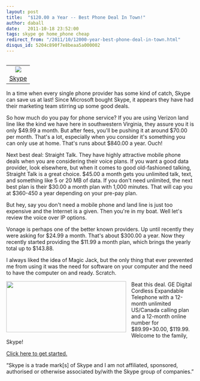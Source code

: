 ```yaml
---
layout: post
title:  "$120.00 a Year -- Best Phone Deal In Town!"
author: daball
date:   2011-10-18 23:52:00
tags: skype ge home_phone cheap
redirect_from: "/2011/10/12000-year-best-phone-deal-in-town.html"
disqus_id: 5204c890f7e8beaa5a000002
---
```

<table class="tr-caption-container" style="float: right; margin-left: 1em; text-align: right;" cellpadding="0" cellspacing="0"><tbody>
<tr><td style="text-align: center;"><span style="clear: right; margin-bottom: 1em; margin-left: auto; margin-right: auto;"><a href="http://www.blogger.com/goog_1864761268" target="_blank"><img src="http://3.bp.blogspot.com/-UDmZ031dslg/TyFaNBnwDII/AAAAAAAAANw/5I7w3U1maBM/s1600/skype.png" border="0"></a></span></td></tr>
<tr><td class="tr-caption" style="text-align: center;"><a href="http://shop.skype.com/phones/" target="_blank">Skype</a></td></tr>
</tbody></table>

In a time when every single phone provider has some kind of catch, Skype can save us at last! Since Microsoft bought Skype, it appears they have had their marketing team stirring up some good deals.

<div id="extended"></div>

So how much do you pay for phone service? If you are using Verizon land line like the kind we have here in southwestern Virginia, they assure you it is only $49.99 a month. But after fees, you'll be pushing it at around $70.00 per month. That's a lot, especially when you consider it's something you can only use at home. That's runs about $840.00 a year. Ouch!

Next best deal: Straight Talk. They have highly attractive mobile phone deals when you are considering their voice plans. If you want a good data provider, look elsewhere, but when it comes to good old-fashioned talking, Straight Talk is a great choice. $45.00 a month gets you unlimited talk, text, and something like 5 or 20 MB of data. If you don't need unlimited, the next best plan is their $30.00 a month plan with 1,000 minutes. That will cap you at $360-450 a year depending on your pre-pay plan.

But hey, say you don't need a mobile phone and land line is just too expensive and the Internet is a given. Then you're in my boat. Well let's review the voice over IP options.

Vonage is perhaps one of the better known providers. Up until recently they were asking for $24.99 a month. That's about $300.00 a year. Now they recently started providing the $11.99 a month plan, which brings the yearly total up to $143.88.

I always liked the idea of Magic Jack, but the only thing that ever prevented me from using it was the need for software on your computer and the need to have the computer on and ready. Scratch.

<a href="http://shop.skype.com/phones/cordless-router/ge-31591ge1-nau/" style="clear: left; float: left; margin-bottom: 1em; margin-right: 1em;" target="_blank"><img src="http://shop.skype.com/i/images/phones/cordless-router/ge-31591ge1-nau/lrg/ft.jpg" height="136" width="320" border="0"></a>

Beat this deal. GE Digital Cordless Expandable Telephone with a 12-month unlimited US/Canada calling plan and a 12-month online number for $89.99+30.00, $119.99. Welcome to the family, Skype!

<a href="http://shop.skype.com/phones/cordless-router/ge-31591ge1-nau/" target="_blank">Click here to get started.</a>

“Skype is a trade mark[s] of Skype and I am not affiliated, sponsored, authorised or otherwise associated by/with the Skype group of companies.”
